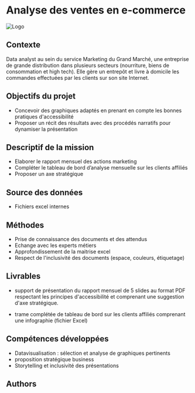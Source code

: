 
# Analyse des ventes en e-commerce




![Logo](https://user.oc-static.com/upload/2020/11/19/16058015032257_image11.png)


## Contexte

Data analyst au sein du service Marketing du Grand Marché, une entreprise de grande distribution dans plusieurs secteurs (nourriture, biens de consommation et high tech). 
Elle gère un entrepôt et livre à domicile les commandes effectuées par les clients sur son site Internet.
## Objectifs du projet

- Concevoir des graphiques adaptés en prenant en compte les bonnes pratiques d'accessibilité
- Proposer un récit des résultats avec des procédés narratifs pour dynamiser la présentation
## Descriptif de la mission

- Elaborer le rapport mensuel des actions marketing
- Compléter le tableau de bord d’analyse mensuelle sur les clients affiliés
- Proposer un axe stratégique
## Source des données
- Fichiers excel internes
## Méthodes

- Prise de connaissance des documents et des attendus
- Echange avec les experts métiers
- Approfondissement de la maitrise excel
- Respect de l'inclusivité des documents (espace, couleurs, étiquetage)

## Livrables
- support de présentation du rapport mensuel de 5 slides au format PDF respectant les principes d'accessibilité et comprenant une suggestion d'axe stratégique.

- trame complétée de tableau de bord sur les clients affiliés comprenant une infographie (fichier Excel)
## Compétences développées
- Datavisualisation : sélection et analyse de graphiques pertinents
- proposition stratégique business
- Storytelling et inclusivité des présentations
## Authors



